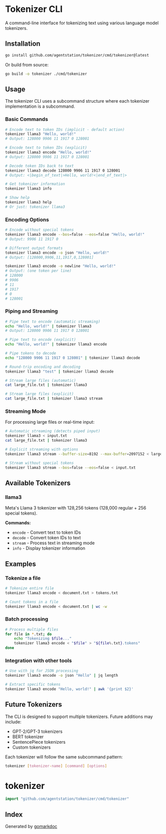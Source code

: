 # Tokenizer CLI

A command-line interface for tokenizing text using various language model tokenizers.

## Installation

```bash
go install github.com/agentstation/tokenizer/cmd/tokenizer@latest
```

Or build from source:

```bash
go build -o tokenizer ./cmd/tokenizer
```

## Usage

The tokenizer CLI uses a subcommand structure where each tokenizer implementation is a subcommand.

### Basic Commands

```bash
# Encode text to token IDs (implicit - default action)
tokenizer llama3 "Hello, world!"
# Output: 128000 9906 11 1917 0 128001

# Encode text to token IDs (explicit)
tokenizer llama3 encode "Hello, world!"
# Output: 128000 9906 11 1917 0 128001

# Decode token IDs back to text
tokenizer llama3 decode 128000 9906 11 1917 0 128001
# Output: <|begin_of_text|>Hello, world!<|end_of_text|>

# Get tokenizer information
tokenizer llama3 info

# Show help
tokenizer llama3 help
# Or just: tokenizer llama3
```

### Encoding Options

```bash
# Encode without special tokens
tokenizer llama3 encode --bos=false --eos=false "Hello, world!"
# Output: 9906 11 1917 0

# Different output formats
tokenizer llama3 encode -o json "Hello, world!"
# Output: [128000,9906,11,1917,0,128001]

tokenizer llama3 encode -o newline "Hello, world!"
# Output: (one token per line)
# 128000
# 9906
# 11
# 1917
# 0
# 128001
```

### Piping and Streaming

```bash
# Pipe text to encode (automatic streaming)
echo "Hello, world!" | tokenizer llama3
# Output: 128000 9906 11 1917 0 128001

# Pipe text to encode (explicit)
echo "Hello, world!" | tokenizer llama3 encode

# Pipe tokens to decode
echo "128000 9906 11 1917 0 128001" | tokenizer llama3 decode

# Round-trip encoding and decoding
tokenizer llama3 "test" | tokenizer llama3 decode

# Stream large files (automatic)
cat large_file.txt | tokenizer llama3

# Stream large files (explicit)
cat large_file.txt | tokenizer llama3 stream
```

### Streaming Mode

For processing large files or real-time input:

```bash
# Automatic streaming (detects piped input)
tokenizer llama3 < input.txt
cat large_file.txt | tokenizer llama3

# Explicit streaming with options
tokenizer llama3 stream --buffer-size=8192 --max-buffer=2097152 < large_file.txt

# Stream without special tokens
tokenizer llama3 stream --bos=false --eos=false < input.txt
```

## Available Tokenizers

### llama3

Meta's Llama 3 tokenizer with 128,256 tokens (128,000 regular + 256 special tokens).

**Commands:**
- `encode` - Convert text to token IDs
- `decode` - Convert token IDs to text  
- `stream` - Process text in streaming mode
- `info` - Display tokenizer information

## Examples

### Tokenize a file

```bash
# Tokenize entire file
tokenizer llama3 encode < document.txt > tokens.txt

# Count tokens in a file
tokenizer llama3 encode < document.txt | wc -w
```

### Batch processing

```bash
# Process multiple files
for file in *.txt; do
    echo "Tokenizing $file..."
    tokenizer llama3 encode < "$file" > "${file%.txt}.tokens"
done
```

### Integration with other tools

```bash
# Use with jq for JSON processing
tokenizer llama3 encode -o json "Hello" | jq length

# Extract specific tokens
tokenizer llama3 encode "Hello, world!" | awk '{print $2}'
```

## Future Tokenizers

The CLI is designed to support multiple tokenizers. Future additions may include:
- GPT-2/GPT-3 tokenizers
- BERT tokenizer
- SentencePiece tokenizers
- Custom tokenizers

Each tokenizer will follow the same subcommand pattern:
```bash
tokenizer [tokenizer-name] [command] [options]
```

<!-- gomarkdoc:embed:start -->

<!-- Code generated by gomarkdoc. DO NOT EDIT -->

# tokenizer

```go
import "github.com/agentstation/tokenizer/cmd/tokenizer"
```

## Index



Generated by [gomarkdoc](<https://github.com/princjef/gomarkdoc>)


<!-- gomarkdoc:embed:end -->